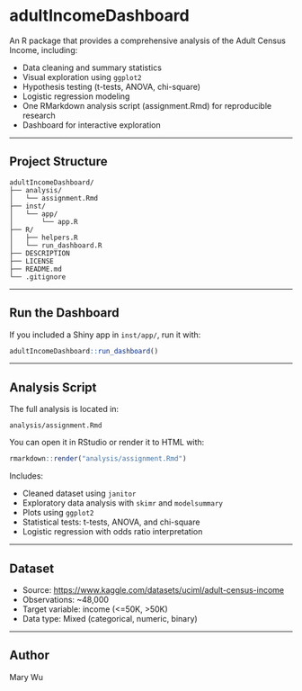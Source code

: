 # adultIncomeDashboard

An R package that provides a comprehensive analysis of the Adult Census Income, including:

- Data cleaning and summary statistics  
- Visual exploration using `ggplot2`  
- Hypothesis testing (t-tests, ANOVA, chi-square)  
- Logistic regression modeling  
- One RMarkdown analysis script (assignment.Rmd) for reproducible research  
- Dashboard for interactive exploration  

---

## Project Structure
```
adultIncomeDashboard/
├── analysis/
│   └── assignment.Rmd
├── inst/
│   └── app/
│       └── app.R
├── R/
│   ├── helpers.R
│   └── run_dashboard.R
├── DESCRIPTION
├── LICENSE
├── README.md
└── .gitignore
```
---
## Run the Dashboard

If you included a Shiny app in `inst/app/`, run it with:

```r
adultIncomeDashboard::run_dashboard()
```

---

## Analysis Script

The full analysis is located in:

```
analysis/assignment.Rmd
```

You can open it in RStudio or render it to HTML with:

```r
rmarkdown::render("analysis/assignment.Rmd")
```

Includes:

- Cleaned dataset using `janitor`  
- Exploratory data analysis with `skimr` and `modelsummary`  
- Plots using `ggplot2`  
- Statistical tests: t-tests, ANOVA, and chi-square  
- Logistic regression with odds ratio interpretation  

---

## Dataset

- Source: https://www.kaggle.com/datasets/uciml/adult-census-income
- Observations: ~48,000  
- Target variable: income (<=50K, >50K)  
- Data type: Mixed (categorical, numeric, binary)  

---

## Author

Mary Wu
